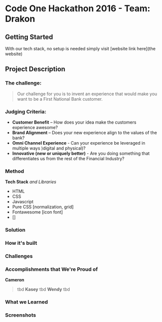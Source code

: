 # Code One Hackathon 2016 - Team: Drakon

## Getting Started
With our tech stack, no setup is needed simply visit [website link here](the website)

## Project Description

### The challenge:
>Our challenge for you is to invent an experience that would make you want to be a First National Bank customer.

### Judging Criteria:
- **Customer Benefit** – How does your idea make the customers experience awesome?
- **Brand Alignment** – Does your new experience align to the values of the bank?
- **Omni Channel Experience** - Can  your experience be leveraged in multiple ways )digital and physical)?
- **Innovative (new or uniquely better)** - Are you doing something that differentiates us from the rest of the Financial Industry?

### Method

**Tech Stack** *and Libraries*
- HTML
- CSS
- Javascript
- Pure CSS [normalization, grid]
- Fontawesome [icon font]
- []

### Solution

### How it's built

### Challenges

### Accomplishments that We're Proud of

**Cameron**
> tbd
**Kasey**
> tbd
**Wendy**
> tbd

### What we Learned

### Screenshots
